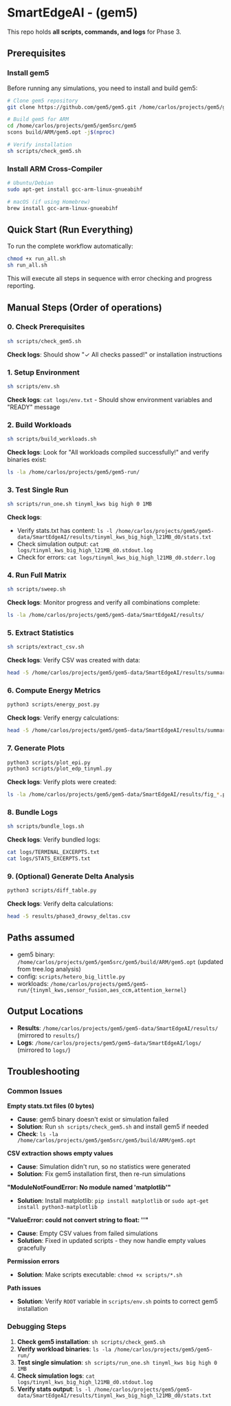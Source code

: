 # SmartEdgeAI - (gem5)

This repo holds **all scripts, commands, and logs** for Phase 3.

## Prerequisites

### Install gem5
Before running any simulations, you need to install and build gem5:

```bash
# Clone gem5 repository
git clone https://github.com/gem5/gem5.git /home/carlos/projects/gem5/gem5src/gem5

# Build gem5 for ARM
cd /home/carlos/projects/gem5/gem5src/gem5
scons build/ARM/gem5.opt -j$(nproc)

# Verify installation
sh scripts/check_gem5.sh
```

### Install ARM Cross-Compiler
```bash
# Ubuntu/Debian
sudo apt-get install gcc-arm-linux-gnueabihf

# macOS (if using Homebrew)
brew install gcc-arm-linux-gnueabihf
```

## Quick Start (Run Everything)

To run the complete workflow automatically:

```bash
chmod +x run_all.sh
sh run_all.sh
```

This will execute all steps in sequence with error checking and progress reporting.

## Manual Steps (Order of operations)

### 0. Check Prerequisites
```bash
sh scripts/check_gem5.sh
```
**Check logs**: Should show "✓ All checks passed!" or installation instructions

### 1. Setup Environment
```bash
sh scripts/env.sh
```
**Check logs**: `cat logs/env.txt` - Should show environment variables and "READY" message

### 2. Build Workloads
```bash
sh scripts/build_workloads.sh
```
**Check logs**: Look for "All workloads compiled successfully!" and verify binaries exist:
```bash
ls -la /home/carlos/projects/gem5/gem5-run/
```

### 3. Test Single Run
```bash
sh scripts/run_one.sh tinyml_kws big high 0 1MB
```
**Check logs**: 
- Verify stats.txt has content: `ls -l /home/carlos/projects/gem5/gem5-data/SmartEdgeAI/results/tinyml_kws_big_high_l21MB_d0/stats.txt`
- Check simulation output: `cat logs/tinyml_kws_big_high_l21MB_d0.stdout.log`
- Check for errors: `cat logs/tinyml_kws_big_high_l21MB_d0.stderr.log`

### 4. Run Full Matrix
```bash
sh scripts/sweep.sh
```
**Check logs**: Monitor progress and verify all combinations complete:
```bash
ls -la /home/carlos/projects/gem5/gem5-data/SmartEdgeAI/results/
```

### 5. Extract Statistics
```bash
sh scripts/extract_csv.sh
```
**Check logs**: Verify CSV was created with data:
```bash
head -5 /home/carlos/projects/gem5/gem5-data/SmartEdgeAI/results/summary.csv
```

### 6. Compute Energy Metrics
```bash
python3 scripts/energy_post.py
```
**Check logs**: Verify energy calculations:
```bash
head -5 /home/carlos/projects/gem5/gem5-data/SmartEdgeAI/results/summary_energy.csv
```

### 7. Generate Plots
```bash
python3 scripts/plot_epi.py
python3 scripts/plot_edp_tinyml.py
```
**Check logs**: Verify plots were created:
```bash
ls -la /home/carlos/projects/gem5/gem5-data/SmartEdgeAI/results/fig_*.png
```

### 8. Bundle Logs
```bash
sh scripts/bundle_logs.sh
```
**Check logs**: Verify bundled logs:
```bash
cat logs/TERMINAL_EXCERPTS.txt
cat logs/STATS_EXCERPTS.txt
```

### 9. (Optional) Generate Delta Analysis
```bash
python3 scripts/diff_table.py
```
**Check logs**: Verify delta calculations:
```bash
head -5 results/phase3_drowsy_deltas.csv
```

## Paths assumed
- gem5 binary: `/home/carlos/projects/gem5/gem5src/gem5/build/ARM/gem5.opt` (updated from tree.log analysis)
- config:      `scripts/hetero_big_little.py`
- workloads:   `/home/carlos/projects/gem5/gem5-run/{tinyml_kws,sensor_fusion,aes_ccm,attention_kernel}`

## Output Locations
- **Results**: `/home/carlos/projects/gem5/gem5-data/SmartEdgeAI/results/` (mirrored to `results/`)
- **Logs**: `/home/carlos/projects/gem5/gem5-data/SmartEdgeAI/logs/` (mirrored to `logs/`)

## Troubleshooting

### Common Issues

**Empty stats.txt files (0 bytes)**
- **Cause**: gem5 binary doesn't exist or simulation failed
- **Solution**: Run `sh scripts/check_gem5.sh` and install gem5 if needed
- **Check**: `ls -la /home/carlos/projects/gem5/gem5src/gem5/build/ARM/gem5.opt`

**CSV extraction shows empty values**
- **Cause**: Simulation didn't run, so no statistics were generated
- **Solution**: Fix gem5 installation first, then re-run simulations

**"ModuleNotFoundError: No module named 'matplotlib'"**
- **Solution**: Install matplotlib: `pip install matplotlib` or `sudo apt-get install python3-matplotlib`

**"ValueError: could not convert string to float: ''"**
- **Cause**: Empty CSV values from failed simulations
- **Solution**: Fixed in updated scripts - they now handle empty values gracefully

**Permission errors**
- **Solution**: Make scripts executable: `chmod +x scripts/*.sh`

**Path issues**
- **Solution**: Verify `ROOT` variable in `scripts/env.sh` points to correct gem5 installation

### Debugging Steps
1. **Check gem5 installation**: `sh scripts/check_gem5.sh`
2. **Verify workload binaries**: `ls -la /home/carlos/projects/gem5/gem5-run/`
3. **Test single simulation**: `sh scripts/run_one.sh tinyml_kws big high 0 1MB`
4. **Check simulation logs**: `cat logs/tinyml_kws_big_high_l21MB_d0.stdout.log`
5. **Verify stats output**: `ls -l /home/carlos/projects/gem5/gem5-data/SmartEdgeAI/results/tinyml_kws_big_high_l21MB_d0/stats.txt`

